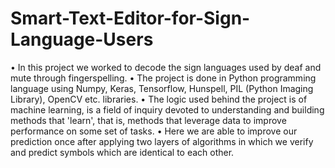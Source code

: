 # Smart-Text-Editor-for-Sign-Language-Users
<bv>
• In this project we worked to decode the sign languages used by deaf and mute through fingerspelling.
• The project is done in Python programming language using Numpy, Keras, Tensorflow, Hunspell, PIL (Python Imaging Library), OpenCV etc. libraries.
• The logic used behind the project is of machine learning, is a field of inquiry devoted to understanding and building methods that 'learn', that is, methods that leverage data to improve performance on some set of tasks.
• Here we are able to improve our prediction once after applying two layers of algorithms in which we verify and predict symbols which are identical to each other.
